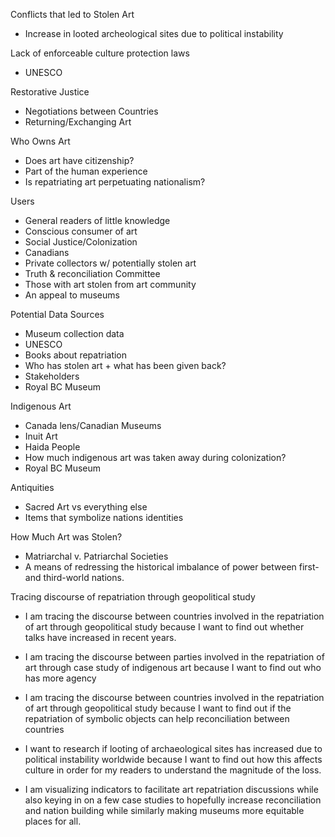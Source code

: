 Conflicts that led to Stolen Art

- Increase in looted archeological sites due to political instability

Lack of enforceable culture protection laws

- UNESCO

Restorative Justice

- Negotiations between Countries
- Returning/Exchanging Art

Who Owns Art

- Does art have citizenship?
- Part of the human experience
- Is repatriating art perpetuating nationalism?

Users

- General readers of little knowledge
- Conscious consumer of art
- Social Justice/Colonization
- Canadians
- Private collectors w/ potentially stolen art
- Truth & reconciliation Committee
- Those with art stolen from art community
- An appeal to museums

Potential Data Sources

- Museum collection data
- UNESCO
- Books about repatriation
- Who has stolen art + what has been given back?
- Stakeholders
- Royal BC Museum

Indigenous Art

- Canada lens/Canadian Museums
- Inuit Art
- Haida People
- How much indigenous art was taken away during colonization?
- Royal BC Museum

Antiquities

- Sacred Art vs everything else
- Items that symbolize nations identities

How Much Art was Stolen?

- Matriarchal v. Patriarchal Societies
- A means of redressing the historical imbalance of power between first- and third-world nations.

Tracing discourse of repatriation through geopolitical study

- I am tracing the discourse between countries involved in the repatriation of art through geopolitical study because I want to find out whether talks have increased in recent years.
- I am tracing the discourse between parties involved in the repatriation of art through case study of indigenous art because I want to find out who has more agency
- I am tracing the discourse between countries involved in the repatriation of art through geopolitical study because I want to find out if the repatriation of symbolic objects can help reconciliation between countries
- I want to research if looting of archaeological sites has increased due to political instability worldwide because I want to find out how this affects culture in order for my readers to understand the magnitude of the loss.

- I am visualizing indicators to facilitate art repatriation discussions while also keying in on a few case studies to hopefully increase reconciliation and nation building while similarly making museums more equitable places for all.
